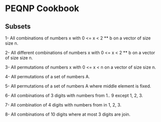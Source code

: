 # PEQNP Cookbook

## Subsets
1- All combinations of numbers x with 0 <= x < 2 ** b on a vector of size size n.

2- All different combinations of numbers x with 0 <= x < 2 ** b on a vector of size size n.

3- All permutations of numbers x with 0 <= x < n on a vector of size size n.

4- All permutations of a set of numbers A.

5- All permutations of a set of numbers A where middle element is fixed.

6- All combinations of 3 digits with numbers from 1.. 9 except 1, 2, 3.

7- All combination of 4 digits with numbers from in 1, 2, 3.

8- All combinations of 10 digits where at most 3 digits are join.
